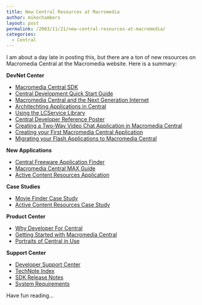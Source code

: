 ```yaml
---
title: New Central Resources at Macromedia
author: mikechambers
layout: post
permalink: /2003/11/21/new-central-resources-at-macromedia/
categories:
  - Central
---
```



I am about a day late in posting this, but there are a ton of new resources on Macromedia Central at the Macromedia website. Here is a summary:

<!--more-->

**DevNet Center**

*   [Macromedia Central SDK][1]
*   [Central Development Quick Start Guide][2]
*   [Macromedia Central and the Next Generation Internet][3]
*   [Architechting Applications in Central][4]
*   [Using the LCService Library][5]
*   [Central Developer Reference Poster][6]
*   [Creating a Two-Way Video Chat Application in Macromedia Central][7]
*   [Creating your First Macromedia Central Application][8]
*   [Migrating your Flash Applications to Macromedia Central][9]

**New Applications**

*   [Central Freeware Application Finder][10]
*   [Macromedia Central MAX Guide][11]
*   [Active Content Resources Application][12]

**Case Studies**

*   [Movie Finder Case Study][13]
*   [Active Content Resources Case Study][14]

**Product Center**

*   [Why Developer For Central][15]
*   [Getting Started with Macromedia Central][16]
*   [Portraits of Central in Use][17]

**Support Center**

*   [Developer Support Center][18]
*   [TechNote Index][19]
*   [SDK Release Notes][20]
*   [System Requirements][21]

Have fun reading...

 [1]: http://www.macromedia.com/go/central_sdk
 [2]: http://www.macromedia.com/devnet/central/articles/quick_start.html
 [3]: http://www.macromedia.com/devnet/logged_in/jallaire_central.html
 [4]: http://www.macromedia.com/devnet/central/articles/architecting_app.html
 [5]: http://www.macromedia.com/devnet/central/articles/lcservice.html
 [6]: http://www.macromedia.com/devnet/central/
 [7]: http://www.macromedia.com/devnet/central/articles/vchat.html
 [8]: http://www.macromedia.com/devnet/central/articles/my_first_app.html
 [9]: http://www.macromedia.com/devnet/central/articles/flash_migrate.html
 [10]: http://www.macromedia.com/go/freeware_finder
 [11]: http://www.macromedia.com/macromedia/conference/attendees/#central
 [12]: http://www.macromedia.com/devnet/activecontent/central_app/
 [13]: http://dynamic.macromedia.com/bin/MM/showcase/scripts/showcase_cs_cover.jsp?Showcase_OID=975622
 [14]: http://dynamic.macromedia.com/bin/MM/showcase/scripts/showcase_cs_cover.jsp?Showcase_OID=975621
 [15]: http://www.macromedia.com/software/central/productinfo/reasonstodevelop/
 [16]: http://www.macromedia.com/software/central/productinfo/gettingstarted/
 [17]: http://www.macromedia.com/software/central/
 [18]: http://www.macromedia.com/support/centraldev/
 [19]: http://www.macromedia.com/support/centraldev/technotes.html
 [20]: http://www.macromedia.com/support/documentation/en/central/1/releasenotes.html
 [21]: http://www.macromedia.com/software/central/productinfo/systemreqs/